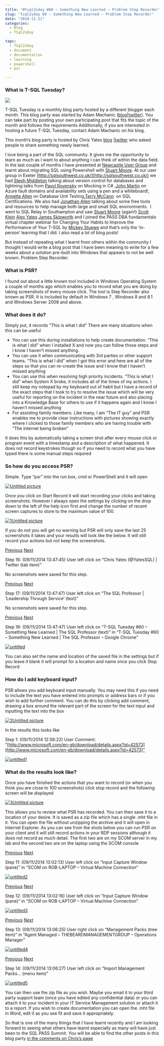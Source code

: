 ```yaml
---
title: "#tsql2sday #60 – Something New Learned – Problem Step Recorder"
slug: "tsql2sday 60 – Something New Learned – Problem Step Recorder"
date: "2014-11-11"
categories:
  - Blog
  - TSql2sDay

tags:
  - TSql2sDay
  - document
  - documentation
  - learning
  - powershell
  - psr

---
```

### What is T-SQL Tuesday?

[![](https://chrisyatessql.files.wordpress.com/2012/10/sql-tuesday1.jpg)](http://chrisyatessql.wordpress.com/2014/11/05/t-sql-tuesday-60-something-new-learned/)

T-SQL Tuesday is a monthly blog party hosted by a different blogger each month. This blog party was started by Adam Machanic ([blog](http://sqlblog.com/blogs/adam_machanic/)|[twitter](http://twitter.com/adammachanic)). You can take part by posting your own participating post that fits the topic of the month and follows the requirements Additionally, if you are interested in hosting a future T-SQL Tuesday, contact Adam Machanic on his blog.

This month’s blog party is hosted by Chris Yates [blog](http://chrisyatessql.wordpress.com/) |[twitter](https://twitter.com/@Yatessql) who asked people to share something newly learned.

I love being a part of the SQL community. It gives me the opportunity to learn as much as I want to about anything I can think of within the data field. In the last couple of months I have presented at [Newcastle User Group](http://sqlne.sqlpass.org/) and learnt about migrating SQL using Powershell with [Stuart Moore](https://twitter.com/napalmgram). At our user group in Exeter [http://sqlsouthwest.co.uk/](http://sqlsouthwest.co.uk/) we had [Steph Middleton](https://twitter.com/Steph_middleton) talking about version control for databases and lightning talks from [Pavol Rovensky](https://twitter.com/pavol) on Mocking in C# ,[John Martin](http://twitter.com/SQLServerMonkey) on Azure fault domains and availability sets using a pen and a whiteboard!, [Annette Allen](https://twitter.com/mrs_fatherjack) on Database Unit Testing,[Terry McCann](https://twitter.com/sqlshark)  on SQL Certifications. We also had [Jonathan Allen](http://www.simple-talk.com/community/blogs/jonathanallen/) talking about some free tools and resources to help manage both large and small SQL environments.  I went to SQL Relay in Southampton and saw [Stuart Moore](https://twitter.com/napalmgram) (again!) [Scott Klein](https://twitter.com/SQLScott) [Alex Yates](https://twitter.com/_AlexYates_) [James Skipworth](https://twitter.com/thesqlpimp) and I joined the PASS DBA fundamentals virtual chapter webinar for Changing Your Habits to Improve the Performance of Your T-SQL by [Mickey Stuewe](https://twitter.com/SQLMickey) and that’s only the ‘in-person’ learning that I did. I also read a lot of blog posts!

But instead of repeating what I learnt from others within the community I thought I would write a blog post that I have been meaning to write for a few weeks about a solution pre-built into Windows that appears to not be well known. Problem Step Recorder.

### What is PSR?

I found out about a little known tool included in Windows Operating System a couple of months ago which enables you to record what you are doing by taking screenshots of every mouse click. The tool is Step Recorder also known as PSR. It is included by default in Windows 7 , Windows 8 and 8.1 and Windows Server 2008 and above.

### What does it do?

Simply put, it records “This is what I did” There are many situations when this can be useful

*   You can use this during installations to help create documentation. “This is what I did” when I installed X and now you can follow those steps and I know I haven’t missed anything.
*   You can use it when communicating with 3rd parties or other support teams. “This is what I did” when I got this error and here are all of the steps so that you can re-create the issue and I know that I haven’t missed anything
*   You can use this when resolving high priority incidents. “This is what I did” when System X broke, it includes all of the times of my actions.
    I still keep my notepad by my keyboard out of habit but I have a record of the exact steps that I took to try to resolve the issue which will be very useful for reporting on the incident in the near future and also placing into a Knowledge Base for others to use if it happens again and I know I haven’t missed anything
*   For assisting family members. Like many, I am “The IT guy” and PSR enables me to provide clear instructions with pictures showing exactly where I clicked to those family members who are having trouble with “The internet being broken”

It does this by automatically taking a screen shot after every mouse click or program event with a timestamp and a description of what happened. It does not record keystrokes though so if you need to record what you have typed there is some manual steps required

### So how do you access PSR?

Simple. Type “psr” into the run box, cmd or PowerShell and it will open

[![Untitled picture](https://blog.robsewell.com/assets/uploads/2014/11/untitled-picture.png)](https://blog.robsewell.com/assets/uploads/2014/11/untitled-picture.png)

Once you click on Start Record it will start recording your clicks and taking screenshots. However I always open the settings by clicking on the drop down to the left of the help icon first and change the number of recent screen captures to store to the maximum value of 100.

[![1Untitled picture](https://blog.robsewell.com/assets/uploads/2014/11/1untitled-picture.png)](https://blog.robsewell.com/assets/uploads/2014/11/1untitled-picture.png)

If you do not you will get no warning but PSR will only save the last 25 screenshots it takes and your results will look like the below. It will still record your actions but not keep the screenshots.

[Previous](https://blog.robsewell.com/tsql2sday-60-something-new-learned-problem-step-recorder/%24Recording_20141109_1348.mht) [Next](https://blog.robsewell.com/tsql2sday-60-something-new-learned-problem-step-recorder/%24Recording_20141109_1348%5B1%5D.mht)

Step 16: (09/11/2014 13:47:45) User left click on “Chris Yates (@YatesSQL) | Twitter (tab item)”

No screenshots were saved for this step.

[Previous](https://blog.robsewell.com/tsql2sday-60-something-new-learned-problem-step-recorder/%24Recording_20141109_1348%5B2%5D.mht) [Next](https://blog.robsewell.com/tsql2sday-60-something-new-learned-problem-step-recorder/%24Recording_20141109_1348%5B3%5D.mht)

Step 17: (09/11/2014 13:47:47) User left click on “The SQL Professor | ‘Leadership Through Service’ (text)”

No screenshots were saved for this step.

[Previous](https://blog.robsewell.com/tsql2sday-60-something-new-learned-problem-step-recorder/%24Recording_20141109_1348%5B4%5D.mht) [Next](https://blog.robsewell.com/tsql2sday-60-something-new-learned-problem-step-recorder/%24Recording_20141109_1348%5B5%5D.mht)

Step 18: (09/11/2014 13:47:47) User left click on “T-SQL Tuesday #60 – Something New Learned | The SQL Professor (text)” in “T-SQL Tuesday #60 – Something New Learned | The SQL Professor – Google Chrome”

[![untitled](https://blog.robsewell.com/assets/uploads/2014/11/untitled.png)](https://blog.robsewell.com/assets/uploads/2014/11/untitled.png)

You can also set the name and location of the saved file in the settings but if you leave it blank it will prompt for a location and name once you click Stop Record

### How do I add keyboard input?

PSR allows you add keyboard input manually. You may need this if you need to include the text you have entered into prompts or address bars or if you wish to add further comment. You can do this by clicking add comment, drawing a box around the relevant part of the screen for the text input and inputting the text into the box

[![2Untitled picture](https://blog.robsewell.com/assets/uploads/2014/11/2untitled-picture.png)](https://blog.robsewell.com/assets/uploads/2014/11/2untitled-picture.png)

In the results this looks like

Step 1: (09/11/2014 12:56:22) User Comment: “[http://www.microsoft.com/en-gb/download/details.aspx?id=42573](http://www.microsoft.com/en-gb/download/details.aspx?id=42573)”

[![untitled1](https://blog.robsewell.com/assets/uploads/2014/11/untitled1.png)](https://blog.robsewell.com/assets/uploads/2014/11/untitled1.png)

### What do the results look like?

Once you have finished the actions that you want to record (or when you think you are close to 100 screenshots) click stop record and the following screen will be displayed

[![3Untitled picture](https://blog.robsewell.com/assets/uploads/2014/11/3untitled-picture.png)](https://blog.robsewell.com/assets/uploads/2014/11/3untitled-picture.png)

This allows you to review what PSR has recorded. You can then save it to a location of your desire. It is saved as a zip file which has a single .mht file in it. You can open the file without unzipping the archive and it will open in Internet Explorer. As you can see from the shots below you can run PSR on your client and it will still record actions in your RDP sessions although it does not record as much detail. The first two are on my SCOM server in my lab and the second two are on the laptop using the SCOM console

[Previous](https://blog.robsewell.com/tsql2sday-60-something-new-learned-problem-step-recorder/%24Recording_20141109_1338.mht) [Next](https://blog.robsewell.com/tsql2sday-60-something-new-learned-problem-step-recorder/%24Recording_20141109_1338%5B1%5D.mht)

Step 11: (09/11/2014 13:02:13) User left click on “Input Capture Window (pane)” in “SCOM on ROB-LAPTOP – Virtual Machine Connection”

[![untitled2](https://blog.robsewell.com/assets/uploads/2014/11/untitled2.png)](https://blog.robsewell.com/assets/uploads/2014/11/untitled2.png)

[Previous](https://blog.robsewell.com/tsql2sday-60-something-new-learned-problem-step-recorder/%24Recording_20141109_1338%5B2%5D.mht) [Next](https://blog.robsewell.com/tsql2sday-60-something-new-learned-problem-step-recorder/%24Recording_20141109_1338%5B3%5D.mht)

Step 12: (09/11/2014 13:02:16) User left click on “Input Capture Window (pane)” in “SCOM on ROB-LAPTOP – Virtual Machine Connection”

[![untitled3](https://blog.robsewell.com/assets/uploads/2014/11/untitled3.png)](https://blog.robsewell.com/assets/uploads/2014/11/untitled3.png)

[Previous](https://blog.robsewell.com/tsql2sday-60-something-new-learned-problem-step-recorder/%24Recording_20141109_1338%5B4%5D.mht) [Next](https://blog.robsewell.com/tsql2sday-60-something-new-learned-problem-step-recorder/%24Recording_20141109_1338%5B5%5D.mht)

Step 13: (09/11/2014 13:06:25) User right click on “Management Packs (tree item)” in “Agent Managed – THEBEARDMANAGEMENTGROUP – Operations Manager”

[![untitled4](https://blog.robsewell.com/assets/uploads/2014/11/untitled4.png)](https://blog.robsewell.com/assets/uploads/2014/11/untitled4.png)

[Previous](https://blog.robsewell.com/tsql2sday-60-something-new-learned-problem-step-recorder/%24Recording_20141109_1338%5B6%5D.mht) [Next](https://blog.robsewell.com/tsql2sday-60-something-new-learned-problem-step-recorder/%24Recording_20141109_1338%5B7%5D.mht)

Step 14: (09/11/2014 13:06:27) User left click on “Import Management Packs… (menu item)”

[![untitled5](https://blog.robsewell.com/assets/uploads/2014/11/untitled5.png)](https://blog.robsewell.com/assets/uploads/2014/11/untitled5.png)

You can then use the zip file as you wish. Maybe you email it to your third party support team (once you have edited any confidential data) or you can attach it to your incident in your IT Service Management solution or attach it to a report. If you wish to create documentation you can open the .mht file in Word, edit it as you see fit and save it appropriately.

So that is one of the many things that I have learnt recently and I am looking forward to seeing what others have learnt especially as many will have just been to the SQL PASS Summit. You will be able to find the other posts in this blog party [in the comments on Chris’s page](http://chrisyatessql.wordpress.com/2014/11/05/t-sql-tuesday-60-something-new-learned/#comments)
